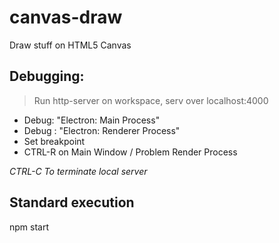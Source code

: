 # canvas-draw
Draw stuff on HTML5 Canvas

## Debugging:

> Run http-server on workspace, serv over localhost:4000
* Debug: "Electron: Main Process"
* Debug : "Electron: Renderer Process"
* Set breakpoint
* CTRL-R on Main Window / Problem Render Process

*CTRL-C To terminate local server*

## Standard execution
npm start